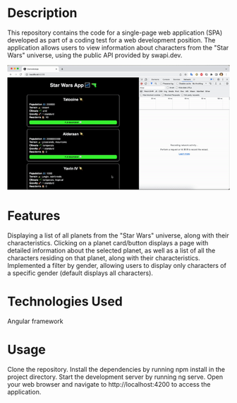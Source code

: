 # Description
This repository contains the code for a single-page web application (SPA) developed as part of a coding test for a web development position. The application allows users to view information about characters from the "Star Wars" universe, using the public API provided by swapi.dev.

![Star Wars Characters SPA](src/assets/image.gif)


# Features
Displaying a list of all planets from the "Star Wars" universe, along with their characteristics.
Clicking on a planet card/button displays a page with detailed information about the selected planet, as well as a list of all the characters residing on that planet, along with their characteristics.
Implemented a filter by gender, allowing users to display only characters of a specific gender (default displays all characters).

# Technologies Used
Angular framework

# Usage
Clone the repository.
Install the dependencies by running npm install in the project directory.
Start the development server by running ng serve.
Open your web browser and navigate to http://localhost:4200 to access the application.